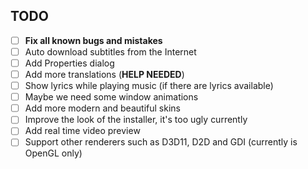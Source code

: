 ﻿## TODO

- [ ] **Fix all known bugs and mistakes**
- [ ] Auto download subtitles from the Internet
- [ ] Add Properties dialog
- [ ] Add more translations (**HELP NEEDED**)
- [ ] Show lyrics while playing music (if there are lyrics available)
- [ ] Maybe we need some window animations
- [ ] Add more modern and beautiful skins
- [ ] Improve the look of the installer, it's too ugly currently
- [ ] Add real time video preview
- [ ] Support other renderers such as D3D11, D2D and GDI (currently is OpenGL only)
